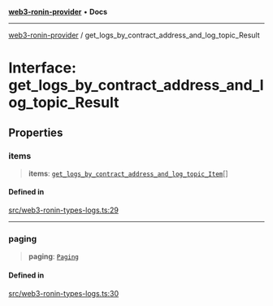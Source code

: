 [**web3-ronin-provider**](../README.md) • **Docs**

***

[web3-ronin-provider](../globals.md) / get\_logs\_by\_contract\_address\_and\_log\_topic\_Result

# Interface: get\_logs\_by\_contract\_address\_and\_log\_topic\_Result

## Properties

### items

> **items**: [`get_logs_by_contract_address_and_log_topic_Item`](get_logs_by_contract_address_and_log_topic_Item.md)[]

#### Defined in

[src/web3-ronin-types-logs.ts:29](https://github.com/chuacw/web3-ronin-provider/blob/1a659b81d9c7d7afbced0ae2b11550f4f6c0a233/src/web3-ronin-types-logs.ts#L29)

***

### paging

> **paging**: [`Paging`](Paging.md)

#### Defined in

[src/web3-ronin-types-logs.ts:30](https://github.com/chuacw/web3-ronin-provider/blob/1a659b81d9c7d7afbced0ae2b11550f4f6c0a233/src/web3-ronin-types-logs.ts#L30)
